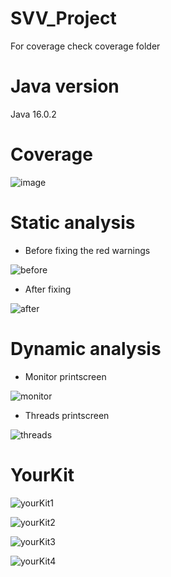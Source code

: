# SVV_Project
For coverage check coverage folder
# Java version 
Java 16.0.2

# Coverage
![image](https://user-images.githubusercontent.com/67190949/144395101-6860e4bd-01a0-4b37-82ae-8b86059ea15a.png)

# Static analysis
  - Before fixing the red warnings
  
 ![before](https://user-images.githubusercontent.com/67190949/142994301-e10d0ccd-96d6-4664-92f2-714a65d87b4c.png)
 - After fixing
 
![after](https://user-images.githubusercontent.com/67190949/142994490-4a55792d-b32e-4975-83f5-cae28966915b.png)

# Dynamic analysis
  - Monitor printscreen
 
![monitor](https://user-images.githubusercontent.com/67190949/143000750-8d0e6c5e-97af-4ced-aad3-23ccaba4210b.png)

  - Threads printscreen

![threads](https://user-images.githubusercontent.com/67190949/143000807-b84ce73c-dc27-44f3-9bed-95d058c359d8.png)

# YourKit 

![yourKit1](https://user-images.githubusercontent.com/67190949/144724487-7d080d6a-c436-471a-9661-5c2241b35ccd.png)

![yourKit2](https://user-images.githubusercontent.com/67190949/144724491-9abb0dc8-7df1-4bf8-8cce-bf2ec5226c8d.png)

![yourKit3](https://user-images.githubusercontent.com/67190949/144724496-d92b7635-54e6-4be3-bced-ba16aa68278a.png)

![yourKit4](https://user-images.githubusercontent.com/67190949/144724503-3dc2f57a-c3d1-4d31-923f-d9812aabdcf6.png)
